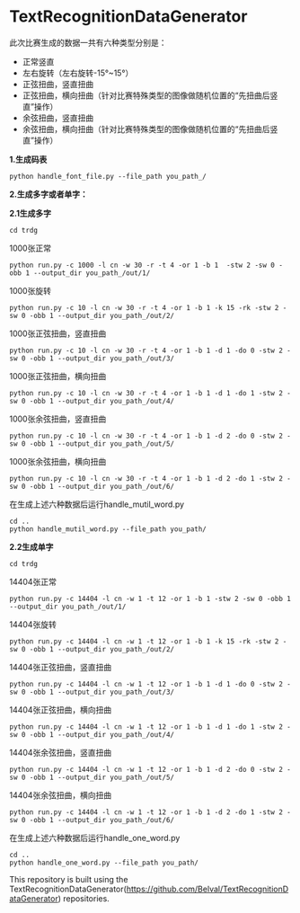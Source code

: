 # TextRecognitionDataGenerator
此次比赛生成的数据一共有六种类型分别是：
  * 正常竖直
  * 左右旋转（左右旋转-15°~15°）
  * 正弦扭曲，竖直扭曲
  * 正弦扭曲，横向扭曲（针对比赛特殊类型的图像做随机位置的“先扭曲后竖直”操作）
  * 余弦扭曲，竖直扭曲
  * 余弦扭曲，横向扭曲（针对比赛特殊类型的图像做随机位置的“先扭曲后竖直”操作）


**1.生成码表**
  ```
  python handle_font_file.py --file_path you_path_/
  ```

**2.生成多字或者单字：**

**2.1生成多字**
  ```
  cd trdg
  ```
  1000张正常
  ```
  python run.py -c 1000 -l cn -w 30 -r -t 4 -or 1 -b 1  -stw 2 -sw 0 -obb 1 --output_dir you_path_/out/1/
  ```

  1000张旋转  
  ```
  python run.py -c 10 -l cn -w 30 -r -t 4 -or 1 -b 1 -k 15 -rk -stw 2 -sw 0 -obb 1 --output_dir you_path_/out/2/
  ```

  1000张正弦扭曲，竖直扭曲
  ```
  python run.py -c 10 -l cn -w 30 -r -t 4 -or 1 -b 1 -d 1 -do 0 -stw 2 -sw 0 -obb 1 --output_dir you_path_/out/3/
  ```

  1000张正弦扭曲，横向扭曲
  ```
  python run.py -c 10 -l cn -w 30 -r -t 4 -or 1 -b 1 -d 1 -do 1 -stw 2 -sw 0 -obb 1 --output_dir you_path_/out/4/
  ```

  1000张余弦扭曲，竖直扭曲
  ```
  python run.py -c 10 -l cn -w 30 -r -t 4 -or 1 -b 1 -d 2 -do 0 -stw 2 -sw 0 -obb 1 --output_dir you_path_/out/5/
  ```

  1000张余弦扭曲，横向扭曲
  ```
  python run.py -c 10 -l cn -w 30 -r -t 4 -or 1 -b 1 -d 2 -do 1 -stw 2 -sw 0 -obb 1 --output_dir you_path_/out/6/
  ```
  
  在生成上述六种数据后运行handle_mutil_word.py
  ```
  cd ..
  python handle_mutil_word.py --file_path you_path/
  ```
  
**2.2生成单字**
  ```
  cd trdg
  ```
  
  14404张正常
  ```
  python run.py -c 14404 -l cn -w 1 -t 12 -or 1 -b 1 -stw 2 -sw 0 -obb 1 --output_dir you_path_/out/1/
  ```

  14404张旋转  
  ```
  python run.py -c 14404 -l cn -w 1 -t 12 -or 1 -b 1 -k 15 -rk -stw 2 -sw 0 -obb 1 --output_dir you_path_/out/2/
  ```

  14404张正弦扭曲，竖直扭曲
  ```
  python run.py -c 14404 -l cn -w 1 -t 12 -or 1 -b 1 -d 1 -do 0 -stw 2 -sw 0 -obb 1 --output_dir you_path_/out/3/
  ```

  14404张正弦扭曲，横向扭曲
  ```
  python run.py -c 14404 -l cn -w 1 -t 12 -or 1 -b 1 -d 1 -do 1 -stw 2 -sw 0 -obb 1 --output_dir you_path_/out/4/
  ```

  14404张余弦扭曲，竖直扭曲
  ```
  python run.py -c 14404 -l cn -w 1 -t 12 -or 1 -b 1 -d 2 -do 0 -stw 2 -sw 0 -obb 1 --output_dir you_path_/out/5/
  ```

  14404张余弦扭曲，横向扭曲
  ```
  python run.py -c 14404 -l cn -w 1 -t 12 -or 1 -b 1 -d 2 -do 1 -stw 2 -sw 0 -obb 1 --output_dir you_path_/out/6/
  ```
  
  在生成上述六种数据后运行handle_one_word.py
  ```
  cd ..
  python handle_one_word.py --file_path you_path/
  ```




This repository is built using the TextRecognitionDataGenerator(https://github.com/Belval/TextRecognitionDataGenerator)  repositories.



